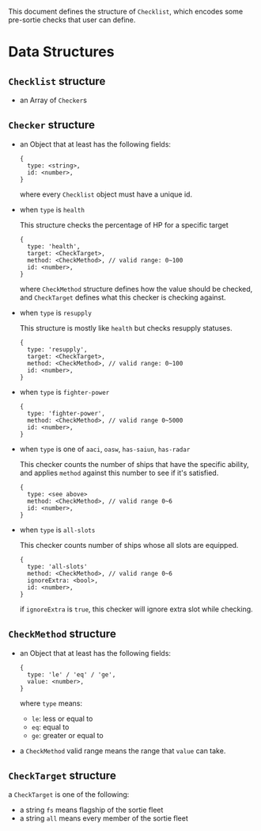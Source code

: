 This document defines the structure of `Checklist`, which encodes some pre-sortie checks
that user can define.

# Data Structures

## `Checklist` structure

- an Array of `Checker`s

## `Checker` structure

- an Object that at least has the following fields:

    ```
    {
      type: <string>,
      id: <number>,
    }
    ```

    where every `Checklist` object must have a unique id.

- when `type` is `health`

    This structure checks the percentage of HP for a specific target

    ```
    {
      type: 'health',
      target: <CheckTarget>,
      method: <CheckMethod>, // valid range: 0~100
      id: <number>,
    }
    ```

    where `CheckMethod` structure defines how the value should be checked,
    and `CheckTarget` defines what this checker is checking against.

- when `type` is `resupply`

    This structure is mostly like `health` but checks resupply statuses.

    ```
    {
      type: 'resupply',
      target: <CheckTarget>,
      method: <CheckMethod>, // valid range: 0~100
      id: <number>,
    }
    ```

- when `type` is `fighter-power`

    ```
    {
      type: 'fighter-power',
      method: <CheckMethod>, // valid range 0~5000
      id: <number>,
    }
    ```

- when `type` is one of `aaci`, `oasw`, `has-saiun`, `has-radar`

    This checker counts the number of ships that have the specific ability,
    and applies `method` against this number to see if it's satisfied.

    ```
    {
      type: <see above>
      method: <CheckMethod>, // valid range 0~6
      id: <number>,
    }
    ```

- when `type` is `all-slots`

    This checker counts number of ships whose all slots are equipped.

    ```
    {
      type: 'all-slots'
      method: <CheckMethod>, // valid range 0~6
      ignoreExtra: <bool>,
      id: <number>,
    }
    ```

    if `ignoreExtra` is `true`, this checker will ignore extra slot while checking.

## `CheckMethod` structure

- an Object that at least has the following fields:

    ```
    {
      type: 'le' / 'eq' / 'ge',
      value: <number>,
    }
    ```

    where `type` means:

    - `le`: less or equal to
    - `eq`: equal to
    - `ge`: greater or equal to

- a `CheckMethod` valid range means the range that `value` can take.

## `CheckTarget` structure

a `CheckTarget` is one of the following:

- a string `fs` means flagship of the sortie fleet
- a string `all` means every member of the sortie fleet
